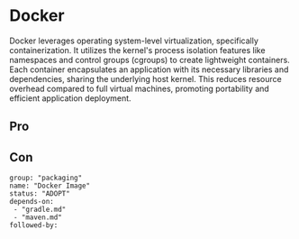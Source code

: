 # Docker

Docker leverages operating system-level virtualization, specifically containerization. It utilizes the kernel's process isolation features like namespaces and control groups (cgroups) to create lightweight containers. Each container encapsulates an application with its necessary libraries and dependencies, sharing the underlying host kernel. This reduces resource overhead compared to full virtual machines, promoting portability and efficient application deployment.

## Pro

## Con

```
group: "packaging"
name: "Docker Image"
status: "ADOPT"
depends-on:
 - "gradle.md"
 - "maven.md"
followed-by: 
```